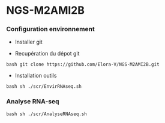 # NGS-M2AMI2B

<h3> Configuration environnement </h3>

- Installer git
  
- Recupération du dépot git
  
```bash git clone https://github.com/Elora-V/NGS-M2AMI2B.git ```

- Installation outils

```bash sh ./scr/EnvirRNAseq.sh ```

<h3> Analyse RNA-seq </h3>

```bash sh ./scr/AnalyseRNAseq.sh ```


